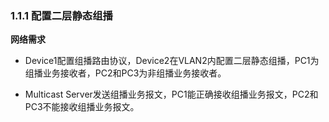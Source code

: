 ### 1.1.1    配置二层静态组播

**网络需求**

- Device1配置组播路由协议，Device2在VLAN2内配置二层静态组播，PC1为组播业务接收者，PC2和PC3为非组播业务接收者。

- Multicast Server发送组播业务报文，PC1能正确接收组播业务报文，PC2和PC3不能接收组播业务报文。